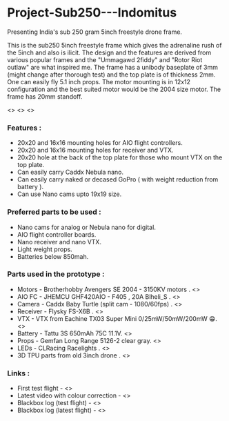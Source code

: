 # Project-Sub250---Indomitus
Presenting India's sub 250 gram 5inch freestyle drone frame. 

This is the sub250 5inch freestyle frame which gives the adrenaline rush of the 5inch and also is ilicit. The design and the features are derived from various popular frames
and the "Ummagawd 2fiddy" and "Rotor Riot outlaw" are what inspired me. The frame has a unibody baseplate of 3mm (might change after thorough test) and the top plate is of thickness 2mm. One can easily fly 5.1 inch props. The motor mounting is in 12x12 configuration and the best suited motor would be the 2004 size motor. The frame has 20mm standoff.

<>
<>
<>

### Features :

* 20x20 and 16x16 mounting holes for AIO flight controllers.
* 20x20 and 16x16 mounting holes for receiver and VTX.
* 20x20 hole at the back of the top plate for those who mount VTX on the top plate.
* Can easily carry Caddx Nebula nano.
* Can easily carry naked or decased GoPro ( with weight reduction from battery ).
* Can use Nano cams upto 19x19 size. 

### Preferred parts to be used :

* Nano cams for analog or Nebula nano for digital.
* AIO flight controller boards.
* Nano receiver and nano VTX.
* Light weight props.
* Batteries below 850mah.

### Parts used in the prototype :

* Motors - Brotherhobby Avengers SE 2004 - 3150KV motors . <>
* AIO FC - JHEMCU GHF420AIO - F405 , 20A Blheli_S . <>
* Camera - Caddx Baby Turtle (split cam - 1080/60fps) . <>
* Receiver - Flysky FS-X6B . <>
* VTX - VTX from Eachine TX03 Super Mini 0/25mW/50mW/200mW 😁. <>
* Battery - Tattu 3S 650mAh 75C 11.1V. <>
* Props - Gemfan Long Range 5126-2 clear gray. <>
* LEDs - CLRacing Racelights . <>
* 3D TPU parts from old 3inch drone . <>

### Links :

* First test flight - <>
* Latest video with colour correction - <>
* Blackbox log (test flight) - <>
* Blackbox log (latest flight) - <>



